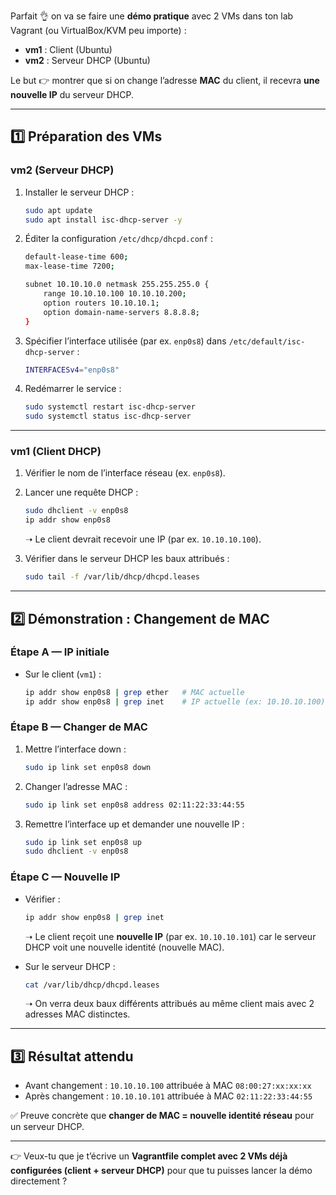 Parfait 👌 on va se faire une **démo pratique** avec 2 VMs dans ton lab Vagrant (ou VirtualBox/KVM peu importe) :

* **vm1** : Client (Ubuntu)
* **vm2** : Serveur DHCP (Ubuntu)

Le but 👉 montrer que si on change l’adresse **MAC** du client, il recevra **une nouvelle IP** du serveur DHCP.

---

## 1️⃣ Préparation des VMs

### vm2 (Serveur DHCP)

1. Installer le serveur DHCP :

   ```bash
   sudo apt update
   sudo apt install isc-dhcp-server -y
   ```

2. Éditer la configuration `/etc/dhcp/dhcpd.conf` :

   ```bash
   default-lease-time 600;
   max-lease-time 7200;

   subnet 10.10.10.0 netmask 255.255.255.0 {
       range 10.10.10.100 10.10.10.200;
       option routers 10.10.10.1;
       option domain-name-servers 8.8.8.8;
   }
   ```

3. Spécifier l’interface utilisée (par ex. `enp0s8`) dans `/etc/default/isc-dhcp-server` :

   ```bash
   INTERFACESv4="enp0s8"
   ```

4. Redémarrer le service :

   ```bash
   sudo systemctl restart isc-dhcp-server
   sudo systemctl status isc-dhcp-server
   ```

---

### vm1 (Client DHCP)

1. Vérifier le nom de l’interface réseau (ex. `enp0s8`).

2. Lancer une requête DHCP :

   ```bash
   sudo dhclient -v enp0s8
   ip addr show enp0s8
   ```

   ➝ Le client devrait recevoir une IP (par ex. `10.10.10.100`).

3. Vérifier dans le serveur DHCP les baux attribués :

   ```bash
   sudo tail -f /var/lib/dhcp/dhcpd.leases
   ```

---

## 2️⃣ Démonstration : Changement de MAC

### Étape A — IP initiale

* Sur le client (`vm1`) :

  ```bash
  ip addr show enp0s8 | grep ether   # MAC actuelle
  ip addr show enp0s8 | grep inet    # IP actuelle (ex: 10.10.10.100)
  ```

### Étape B — Changer de MAC

1. Mettre l’interface down :

   ```bash
   sudo ip link set enp0s8 down
   ```
2. Changer l’adresse MAC :

   ```bash
   sudo ip link set enp0s8 address 02:11:22:33:44:55
   ```
3. Remettre l’interface up et demander une nouvelle IP :

   ```bash
   sudo ip link set enp0s8 up
   sudo dhclient -v enp0s8
   ```

### Étape C — Nouvelle IP

* Vérifier :

  ```bash
  ip addr show enp0s8 | grep inet
  ```

  ➝ Le client reçoit une **nouvelle IP** (par ex. `10.10.10.101`) car le serveur DHCP voit une nouvelle identité (nouvelle MAC).

* Sur le serveur DHCP :

  ```bash
  cat /var/lib/dhcp/dhcpd.leases
  ```

  ➝ On verra deux baux différents attribués au même client mais avec 2 adresses MAC distinctes.

---

## 3️⃣ Résultat attendu

* Avant changement : `10.10.10.100` attribuée à MAC `08:00:27:xx:xx:xx`
* Après changement : `10.10.10.101` attribuée à MAC `02:11:22:33:44:55`

✅ Preuve concrète que **changer de MAC = nouvelle identité réseau** pour un serveur DHCP.

---

👉 Veux-tu que je t’écrive un **Vagrantfile complet avec 2 VMs déjà configurées (client + serveur DHCP)** pour que tu puisses lancer la démo directement ?

